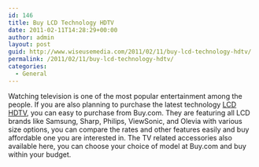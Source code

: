 ```yaml
---
id: 146
title: Buy LCD Technology HDTV
date: 2011-02-11T14:28:29+00:00
author: admin
layout: post
guid: http://www.wiseusemedia.com/2011/02/11/buy-lcd-technology-hdtv/
permalink: /2011/02/11/buy-lcd-technology-hdtv/
categories:
  - General
---
```

Watching television is one of the most popular entertainment among the people. If you are also planning to purchase the latest technology [LCD HDTV](http://www.buy.com/cat/lcd-hdtv-panel-flat-screen-hdmi/18955.html), you can easy to purchase from Buy.com. They are featuring all LCD brands like Samsung, Sharp, Philips, ViewSonic, and Olevia with various size options, you can compare the rates and other features easily and buy affordable one you are interested in. The TV related accessories also available here, you can choose your choice of model at Buy.com and buy within your budget.